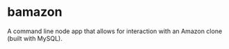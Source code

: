 # bamazon
A command line node app that allows for interaction with an Amazon clone (built with MySQL).
